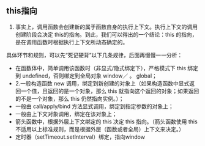 ## this指向
1. 事实上，调用函数会创建新的属于函数自身的执行上下文。执行上下文的调用创建阶段会决定 this的指向。到此，我们可以得出的一个结论：this 的指向，是在调用函数时根据执行上下文所动态确定的。

具体环节和规则，可以先“死记硬背”以下几条规律，后面再慢慢一一分析：
 - 在函数体中，简单调用该函数时（非显式/隐式绑定下），严格模式下 this 绑定到 undefined，否则绑定到全局对象 window／ 。     global；
 - 2.一般构造函数 new 调用，绑定到新创建的对象上（如果构造函数中显式返回一个值，且返回的是一个对象，那么 this 就指向这个返回的对象；如果返回的不是一个对象，那么 this 仍然指向实例。）；
- 一般由 call/apply/bind 方法显式调用，绑定到指定参数的对象上；
 - 一般由上下文对象调用，绑定在该对象上；
- 箭头函数中，根据外层上下文绑定的 this 决定 this 指向。（箭头函数使用 this 不适用以上标准规则，而是根据外层（函数或者全局）上下文来决定。）
- 定时器（setTimeout.setInterval）绑定，指向window  

 